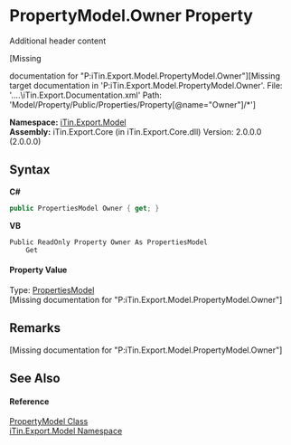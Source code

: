 # PropertyModel.Owner Property 
Additional header content 

\[Missing <summary> documentation for "P:iTin.Export.Model.PropertyModel.Owner"\]\[Missing <include> target documentation in 'P:iTin.Export.Model.PropertyModel.Owner'.  File: '..\..\iTin.Export.Documentation.xml' Path: 'Model/Property/Public/Properties/Property[@name="Owner"]/*'\]

**Namespace:**&nbsp;<a href="N_iTin_Export_Model">iTin.Export.Model</a><br />**Assembly:**&nbsp;iTin.Export.Core (in iTin.Export.Core.dll) Version: 2.0.0.0 (2.0.0.0)

## Syntax

**C#**<br />
``` C#
public PropertiesModel Owner { get; }
```

**VB**<br />
``` VB
Public ReadOnly Property Owner As PropertiesModel
	Get
```


#### Property Value
Type: <a href="T_iTin_Export_Model_PropertiesModel">PropertiesModel</a><br />\[Missing <value> documentation for "P:iTin.Export.Model.PropertyModel.Owner"\]

## Remarks
\[Missing <remarks> documentation for "P:iTin.Export.Model.PropertyModel.Owner"\]

## See Also


#### Reference
<a href="T_iTin_Export_Model_PropertyModel">PropertyModel Class</a><br /><a href="N_iTin_Export_Model">iTin.Export.Model Namespace</a><br />